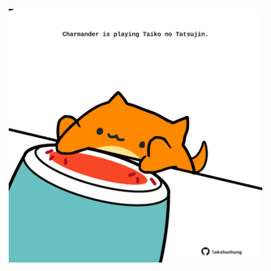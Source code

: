 <!-- built at 06/04/2021, 16:12:17 UTC -->
<p align="center">
  <img width="500" height="500" src="./ReadmeImage.svg">
</p>
